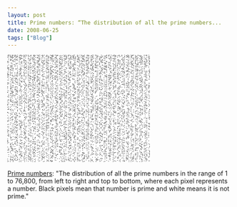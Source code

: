 ```yaml
---
layout: post
title: Prime numbers: “The distribution of all the prime numbers...
date: 2008-06-25
tags: ["Blog"]
---
```


![](k3Im6rfOqanp3lqiKgWwiQoE_400.png)  

[Prime numbers](http://en.wikipedia.org/wiki/Prime_number): "The distribution of all the prime numbers in the range of 1 to 76,800, from left to right and top to bottom, where each pixel represents a number. Black pixels mean that number is prime and white means it is not prime."